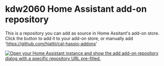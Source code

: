 # kdw2060 Home Assistant add-on repository

This is a repository you can add as source in Home Assitant's add-on store.
Click the button to add it to your add-on store, or manually add 'https://github.com/hjaltij/cal-hassio-addons'

[![Open your Home Assistant instance and show the add add-on repository dialog with a specific repository URL pre-filled.](https://my.home-assistant.io/badges/supervisor_add_addon_repository.svg)](https://my.home-assistant.io/redirect/supervisor_add_addon_repository/?repository_url=https://github.com/hjaltij/cal-hassio-addons)

